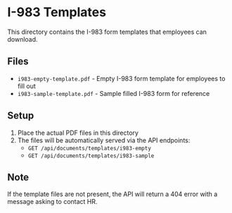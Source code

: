 # I-983 Templates

This directory contains the I-983 form templates that employees can download.

## Files

- `i983-empty-template.pdf` - Empty I-983 form template for employees to fill out
- `i983-sample-template.pdf` - Sample filled I-983 form for reference

## Setup

1. Place the actual PDF files in this directory
2. The files will be automatically served via the API endpoints:
   - `GET /api/documents/templates/i983-empty`
   - `GET /api/documents/templates/i983-sample`

## Note

If the template files are not present, the API will return a 404 error with a message asking to contact HR. 